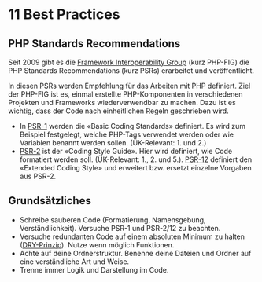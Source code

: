 # 11 Best Practices

## PHP Standards Recommendations

Seit 2009 gibt es die [Framework Interoperability Group](https://www.php-fig.org/) \(kurz PHP-FIG\) die PHP Standards Recommendations \(kurz PSRs\) erarbeitet und veröffentlicht.

In diesen PSRs werden Empfehlung für das Arbeiten mit PHP definiert. Ziel der PHP-FIG ist es, einmal erstellte PHP-Komponenten in verschiedenen Projekten und Frameworks wiederverwendbar zu machen. Dazu ist es wichtig, dass der Code nach einheitlichen Regeln geschrieben wird.

* In [PSR-1](https://www.php-fig.org/psr/psr-1/) werden die «Basic Coding Standards» definiert. Es wird zum Beispiel festgelegt, welche PHP-Tags verwendet werden oder wie Variablen benannt werden sollen. \(ÜK-Relevant: 1. und 2.\)
* [PSR-2](https://www.php-fig.org/psr/psr-2/) ist der «Coding Style Guide». Hier wird definiert, wie Code formatiert werden soll. \(ÜK-Relevant: 1., 2. und 5.\). [PSR-12](https://www.php-fig.org/psr/psr-12/) definiert den «Extended Coding Style» und erweitert bzw. ersetzt einzelne Vorgaben aus PSR-2.

## Grundsätzliches

* Schreibe sauberen Code \(Formatierung, Namensgebung, Verständlichkeit\). Versuche PSR-1 und PSR-2/12 zu beachten.
* Versuche redundanten Code auf einem absoluten Minimum zu halten \([DRY-Prinzip](https://de.wikipedia.org/wiki/Don%E2%80%99t_repeat_yourself)\). Nutze wenn möglich Funktionen.
* Achte auf deine Ordnerstruktur. Benenne deine Dateien und Ordner auf eine verständliche Art und Weise.
* Trenne immer Logik und Darstellung im Code.

